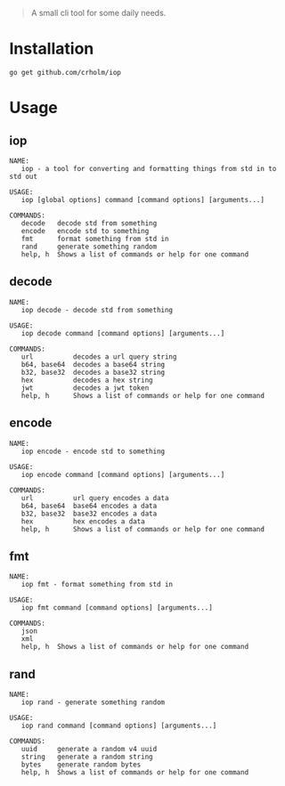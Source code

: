 

> A small cli tool for some daily needs. 

# Installation
```go get github.com/crholm/iop```

# Usage

## iop

```text
NAME:
   iop - a tool for converting and formatting things from std in to std out

USAGE:
   iop [global options] command [command options] [arguments...]

COMMANDS:
   decode   decode std from something
   encode   encode std to something
   fmt      format something from std in
   rand     generate something random
   help, h  Shows a list of commands or help for one command

```

## decode
```text
NAME:
   iop decode - decode std from something

USAGE:
   iop decode command [command options] [arguments...]

COMMANDS:
   url          decodes a url query string
   b64, base64  decodes a base64 string
   b32, base32  decodes a base32 string
   hex          decodes a hex string
   jwt          decodes a jwt token
   help, h      Shows a list of commands or help for one command
```

## encode
```text
NAME:
   iop encode - encode std to something

USAGE:
   iop encode command [command options] [arguments...]

COMMANDS:
   url          url query encodes a data
   b64, base64  base64 encodes a data
   b32, base32  base32 encodes a data
   hex          hex encodes a data
   help, h      Shows a list of commands or help for one command
```

## fmt
```text
NAME:
   iop fmt - format something from std in

USAGE:
   iop fmt command [command options] [arguments...]

COMMANDS:
   json     
   xml      
   help, h  Shows a list of commands or help for one command
```

## rand
```text
NAME:
   iop rand - generate something random

USAGE:
   iop rand command [command options] [arguments...]

COMMANDS:
   uuid     generate a random v4 uuid
   string   generate a random string
   bytes    generate random bytes
   help, h  Shows a list of commands or help for one command

```